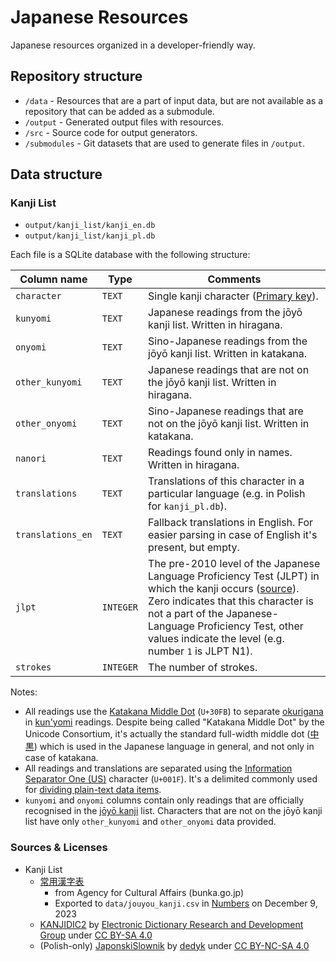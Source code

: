 # Japanese Resources

Japanese resources organized in a developer-friendly way.

## Repository structure

- `/data` - Resources that are a part of input data, but are not available as a repository that can be added as a submodule.
- `/output` - Generated output files with resources.
- `/src` - Source code for output generators.
- `/submodules` - Git datasets that are used to generate files in `/output`.

## Data structure

### Kanji List

- `output/kanji_list/kanji_en.db`
- `output/kanji_list/kanji_pl.db`

Each file is a SQLite database with the following structure:

| Column name       | Type      | Comments                                                                                                                                                                                                                                                                                                                  |
| ----------------- | --------- | ------------------------------------------------------------------------------------------------------------------------------------------------------------------------------------------------------------------------------------------------------------------------------------------------------------------------- |
| `character`       | `TEXT`    | Single kanji character ([Primary key](https://en.wikipedia.org/wiki/Primary_key)).                                                                                                                                                                                                                                        |
| `kunyomi`         | `TEXT`    | Japanese readings from the jōyō kanji list. Written in hiragana.                                                                                                                                                                                                                                                          |
| `onyomi`          | `TEXT`    | Sino-Japanese readings from the jōyō kanji list. Written in katakana.                                                                                                                                                                                                                                                     |
| `other_kunyomi`   | `TEXT`    | Japanese readings that are not on the jōyō kanji list. Written in hiragana.                                                                                                                                                                                                                                               |
| `other_onyomi`    | `TEXT`    | Sino-Japanese readings that are not on the jōyō kanji list. Written in katakana.                                                                                                                                                                                                                                          |
| `nanori`          | `TEXT`    | Readings found only in names. Written in hiragana.                                                                                                                                                                                                                                                                        |
| `translations`    | `TEXT`    | Translations of this character in a particular language (e.g. in Polish for `kanji_pl.db`).                                                                                                                                                                                                                               |
| `translations_en` | `TEXT`    | Fallback translations in English. For easier parsing in case of English it's present, but empty.                                                                                                                                                                                                                          |
| `jlpt`            | `INTEGER` | The pre-2010 level of the Japanese Language Proficiency Test (JLPT) in which the kanji occurs ([source](http://www.edrdg.org/wiki/index.php/KANJIDIC_Project)). Zero indicates that this character is not a part of the Japanese-Language Proficiency Test, other values indicate the level (e.g. number `1` is JLPT N1). |
| `strokes`         | `INTEGER` | The number of strokes.                                                                                                                                                                                                                                                                                                    |

Notes:

- All readings use the [Katakana Middle Dot](https://www.compart.com/en/unicode/U+30FB) (`U+30FB`) to separate [okurigana](https://en.wikipedia.org/wiki/Okurigana) in [kun'yomi](<https://en.wikipedia.org/wiki/Kanji#Kun'yomi_(native_reading)>) readings. Despite being called "Katakana Middle Dot" by the Unicode Consortium, it's actually the standard full-width middle dot ([中黒](https://ja.wikipedia.org/wiki/中黒#日本語)) which is used in the Japanese language in general, and not only in case of katakana.
- All readings and translations are separated using the [Information Separator One (US)](https://www.compart.com/en/unicode/U+001F) character (`U+001F`). It's a delimited commonly used for [dividing plain-text data items](https://en.wikipedia.org/wiki/C0_and_C1_control_codes#Field_separators).
- `kunyomi` and `onyomi` columns contain only readings that are officially recognised in the [jōyō kanji](https://en.wikipedia.org/wiki/Jōyō_kanji) list. Characters that are not on the jōyō kanji list have only `other_kunyomi` and `other_onyomi` data provided.

### Sources & Licenses

- Kanji List
  - [常用漢字表](https://www.bunka.go.jp/kokugo_nihongo/sisaku/joho/joho/kijun/naikaku/kanji/joyokanjisakuin/index.html)
    - from Agency for Cultural Affairs (bunka.go.jp)
    - Exported to `data/jouyou_kanji.csv` in [Numbers](<https://en.wikipedia.org/wiki/Numbers_(spreadsheet)>) on December 9, 2023
  - [KANJIDIC2](http://www.edrdg.org/wiki/index.php/KANJIDIC_Project) by [Electronic Dictionary Research and Development Group](http://www.edrdg.org) under [CC BY-SA 4.0](https://creativecommons.org/licenses/by-sa/4.0)
  - (Polish-only) [JaponskiSlownik](https://github.com/dedyk/JaponskiSlownik) by [dedyk](https://github.com/dedyk) under [CC BY-NC-SA 4.0](https://creativecommons.org/licenses/by-nc-sa/4.0)
